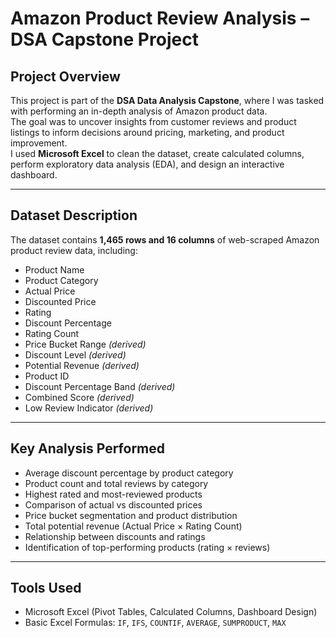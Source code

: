#  Amazon Product Review Analysis – DSA Capstone Project

##  Project Overview
This project is part of the **DSA Data Analysis Capstone**, where I was tasked with performing an in-depth analysis of Amazon product data.  
The goal was to uncover insights from customer reviews and product listings to inform decisions around pricing, marketing, and product improvement.  
I used **Microsoft Excel** to clean the dataset, create calculated columns, perform exploratory data analysis (EDA), and design an interactive dashboard.

---

##  Dataset Description
The dataset contains **1,465 rows and 16 columns** of web-scraped Amazon product review data, including:

- Product Name  
- Product Category  
- Actual Price  
- Discounted Price  
- Rating  
- Discount Percentage  
- Rating Count  
- Price Bucket Range *(derived)*  
- Discount Level *(derived)*  
- Potential Revenue *(derived)*  
- Product ID  
- Discount Percentage Band *(derived)*  
- Combined Score *(derived)*  
- Low Review Indicator *(derived)*  

---

##  Key Analysis Performed
- Average discount percentage by product category  
- Product count and total reviews by category  
- Highest rated and most-reviewed products  
- Comparison of actual vs discounted prices  
- Price bucket segmentation and product distribution  
- Total potential revenue (Actual Price × Rating Count)  
- Relationship between discounts and ratings  
- Identification of top-performing products (rating × reviews)  

---

##  Tools Used
- Microsoft Excel (Pivot Tables, Calculated Columns, Dashboard Design)  
- Basic Excel Formulas: `IF`, `IFS`, `COUNTIF`, `AVERAGE`, `SUMPRODUCT`, `MAX`  







      
      
      
       
      
      
       
      
      
